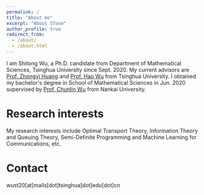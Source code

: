 ```yaml
---
permalink: /
title: "About me"
excerpt: "About STone"
author_profile: true
redirect_from: 
  - /about/
  - /about.html
---
```


I am Shitong Wu, a Ph.D. candidate from Department of Mathematical Sciences, Tsinghua University since Sept. 2020. My current advisors are [Prof. Zhongyi Huang](https://math.tsinghua.edu.cn/info/1125/1620.htm) and [Prof. Hao Wu](https://haowu1983.github.io/) from Tsinghua University. I obtained my bachelor's degree in School of Mathematical Sciences in Jun. 2020 supervised by [Prof. Chunlin Wu](https://math.nankai.edu.cn/2016/1113/c5624a51475/page.htm) from Nankai University.


Research interests
======
My research interests include Optimal Transport Theory, Information Theory and Queuing Theory, Semi-Definite Programming and Machine Learning for Communications, etc.


Contact
======
wust20[at]mails[dot]tsinghua[dot]edu[dot]cn
